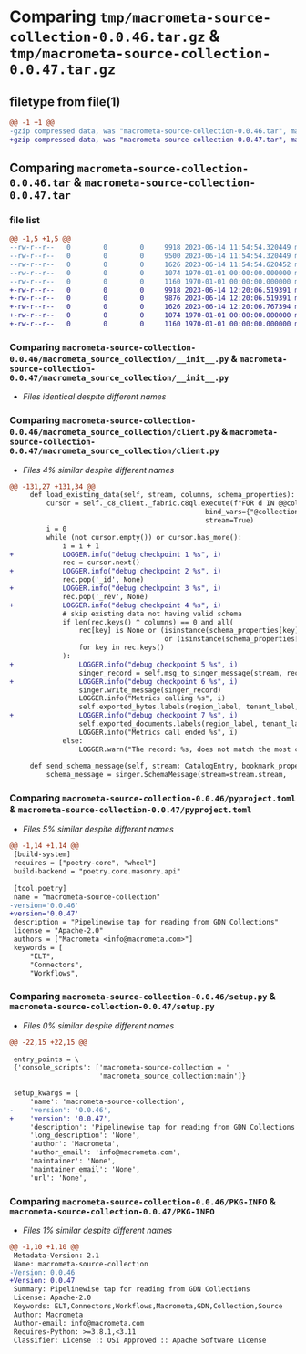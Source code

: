 # Comparing `tmp/macrometa-source-collection-0.0.46.tar.gz` & `tmp/macrometa-source-collection-0.0.47.tar.gz`

## filetype from file(1)

```diff
@@ -1 +1 @@
-gzip compressed data, was "macrometa-source-collection-0.0.46.tar", max compression
+gzip compressed data, was "macrometa-source-collection-0.0.47.tar", max compression
```

## Comparing `macrometa-source-collection-0.0.46.tar` & `macrometa-source-collection-0.0.47.tar`

### file list

```diff
@@ -1,5 +1,5 @@
--rw-r--r--   0        0        0     9918 2023-06-14 11:54:54.320449 macrometa-source-collection-0.0.46/macrometa_source_collection/__init__.py
--rw-r--r--   0        0        0     9500 2023-06-14 11:54:54.320449 macrometa-source-collection-0.0.46/macrometa_source_collection/client.py
--rw-r--r--   0        0        0     1626 2023-06-14 11:54:54.620452 macrometa-source-collection-0.0.46/pyproject.toml
--rw-r--r--   0        0        0     1074 1970-01-01 00:00:00.000000 macrometa-source-collection-0.0.46/setup.py
--rw-r--r--   0        0        0     1160 1970-01-01 00:00:00.000000 macrometa-source-collection-0.0.46/PKG-INFO
+-rw-r--r--   0        0        0     9918 2023-06-14 12:20:06.519391 macrometa-source-collection-0.0.47/macrometa_source_collection/__init__.py
+-rw-r--r--   0        0        0     9876 2023-06-14 12:20:06.519391 macrometa-source-collection-0.0.47/macrometa_source_collection/client.py
+-rw-r--r--   0        0        0     1626 2023-06-14 12:20:06.767394 macrometa-source-collection-0.0.47/pyproject.toml
+-rw-r--r--   0        0        0     1074 1970-01-01 00:00:00.000000 macrometa-source-collection-0.0.47/setup.py
+-rw-r--r--   0        0        0     1160 1970-01-01 00:00:00.000000 macrometa-source-collection-0.0.47/PKG-INFO
```

### Comparing `macrometa-source-collection-0.0.46/macrometa_source_collection/__init__.py` & `macrometa-source-collection-0.0.47/macrometa_source_collection/__init__.py`

 * *Files identical despite different names*

### Comparing `macrometa-source-collection-0.0.46/macrometa_source_collection/client.py` & `macrometa-source-collection-0.0.47/macrometa_source_collection/client.py`

 * *Files 4% similar despite different names*

```diff
@@ -131,27 +131,34 @@
     def load_existing_data(self, stream, columns, schema_properties):
         cursor = self._c8_client._fabric.c8ql.execute(f"FOR d IN @@collection RETURN d",
                                                bind_vars={"@collection": self._collection},
                                                stream=True)
         i = 0
         while (not cursor.empty()) or cursor.has_more():
             i = i + 1
+            LOGGER.info("debug checkpoint 1 %s", i)
             rec = cursor.next()
+            LOGGER.info("debug checkpoint 2 %s", i)
             rec.pop('_id', None)
+            LOGGER.info("debug checkpoint 3 %s", i)
             rec.pop('_rev', None)
+            LOGGER.info("debug checkpoint 4 %s", i)
             # skip existing data not having valid schema
             if len(rec.keys() ^ columns) == 0 and all(
                 rec[key] is None or (isinstance(schema_properties[key].type, list) and get_singer_data_type(rec[key]) in schema_properties[key].type)
                                      or (isinstance(schema_properties[key].type, str) and get_singer_data_type(rec[key]) == schema_properties[key].type)
                 for key in rec.keys()
             ):
+                LOGGER.info("debug checkpoint 5 %s", i)
                 singer_record = self.msg_to_singer_message(stream, rec, None, utils.now())
+                LOGGER.info("debug checkpoint 6 %s", i)
                 singer.write_message(singer_record)
                 LOGGER.info("Metrics calling %s", i)
                 self.exported_bytes.labels(region_label, tenant_label, fabric_label, workflow_label).inc(len(rec))
+                LOGGER.info("debug checkpoint 7 %s", i)
                 self.exported_documents.labels(region_label, tenant_label, fabric_label, workflow_label).inc()
                 LOGGER.info("Metrics call ended %s", i)
             else:
                 LOGGER.warn("The record: %s, does not match the most common schema. Skipping it..", rec)
 
     def send_schema_message(self, stream: CatalogEntry, bookmark_properties=[]):
         schema_message = singer.SchemaMessage(stream=stream.stream,
```

### Comparing `macrometa-source-collection-0.0.46/pyproject.toml` & `macrometa-source-collection-0.0.47/pyproject.toml`

 * *Files 5% similar despite different names*

```diff
@@ -1,14 +1,14 @@
 [build-system]
 requires = ["poetry-core", "wheel"]
 build-backend = "poetry.core.masonry.api"
 
 [tool.poetry]
 name = "macrometa-source-collection"
-version='0.0.46'
+version='0.0.47'
 description = "Pipelinewise tap for reading from GDN Collections"
 license = "Apache-2.0"
 authors = ["Macrometa <info@macrometa.com>"]
 keywords = [
     "ELT",
     "Connectors",
     "Workflows",
```

### Comparing `macrometa-source-collection-0.0.46/setup.py` & `macrometa-source-collection-0.0.47/setup.py`

 * *Files 0% similar despite different names*

```diff
@@ -22,15 +22,15 @@
 
 entry_points = \
 {'console_scripts': ['macrometa-source-collection = '
                      'macrometa_source_collection:main']}
 
 setup_kwargs = {
     'name': 'macrometa-source-collection',
-    'version': '0.0.46',
+    'version': '0.0.47',
     'description': 'Pipelinewise tap for reading from GDN Collections',
     'long_description': 'None',
     'author': 'Macrometa',
     'author_email': 'info@macrometa.com',
     'maintainer': 'None',
     'maintainer_email': 'None',
     'url': 'None',
```

### Comparing `macrometa-source-collection-0.0.46/PKG-INFO` & `macrometa-source-collection-0.0.47/PKG-INFO`

 * *Files 1% similar despite different names*

```diff
@@ -1,10 +1,10 @@
 Metadata-Version: 2.1
 Name: macrometa-source-collection
-Version: 0.0.46
+Version: 0.0.47
 Summary: Pipelinewise tap for reading from GDN Collections
 License: Apache-2.0
 Keywords: ELT,Connectors,Workflows,Macrometa,GDN,Collection,Source
 Author: Macrometa
 Author-email: info@macrometa.com
 Requires-Python: >=3.8.1,<3.11
 Classifier: License :: OSI Approved :: Apache Software License
```

